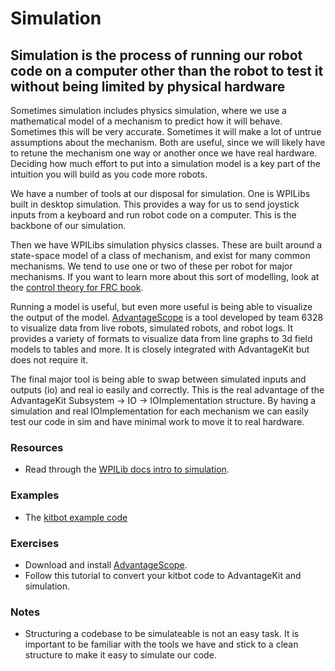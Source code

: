 # Simulation

## Simulation is the process of running our robot code on a computer other than the robot to test it without being limited by physical hardware

Sometimes simulation includes physics simulation, where we use a mathematical model of a mechanism to predict how it will behave.
Sometimes this will be very accurate.
Sometimes it will make a lot of untrue assumptions about the mechanism.
Both are useful, since we will likely have to retune the mechanism one way or another once we have real hardware.
Deciding how much effort to put into a simulation model is a key part of the intuition you will build as you code more robots.

We have a number of tools at our disposal for simulation.
One is WPILibs built in desktop simulation.
This provides a way for us to send joystick inputs from a keyboard and run robot code on a computer.
This is the backbone of our simulation.

Then we have WPILibs simulation physics classes.
These are built around a state-space model of a class of mechanism, and exist for many common mechanisms.
We tend to use one or two of these per robot for major mechanisms.
If you want to learn more about this sort of modelling, look at the [control theory for FRC book](https://file.tavsys.net/control/controls-engineering-in-frc.pdf).

Running a model is useful, but even more useful is being able to visualize the output of the model.
[AdvantageScope](https://github.com/Mechanical-Advantage/AdvantageScope) is a tool developed by team 6328 to visualize data from live robots, simulated robots, and robot logs.
It provides a variety of formats to visualize data from line graphs to 3d field models to tables and more.
It is closely integrated with AdvantageKit but does not require it.

The final major tool is being able to swap between simulated inputs and outputs (io) and real io easily and correctly.
This is the real advantage of the AdvantageKit Subsystem -> IO -> IOImplementation structure.
By having a simulation and real IOImplementation for each mechanism we can easily test our code in sim and have minimal work to move it to real hardware.

### Resources

- Read through the [WPILib docs intro to simulation](https://docs.wpilib.org/en/stable/docs/software/wpilib-tools/robot-simulation/introduction.html).

### Examples

- The [kitbot example code](Examples/KitbotDemoSim/)

### Exercises

- Download and install [AdvantageScope](https://github.com/Mechanical-Advantage/AdvantageScope).
- Follow this tutorial to convert your kitbot code to AdvantageKit and simulation.

### Notes

- Structuring a codebase to be simulateable is not an easy task.
It is important to be familiar with the tools we have and stick to a clean structure to make it easy to simulate our code.
